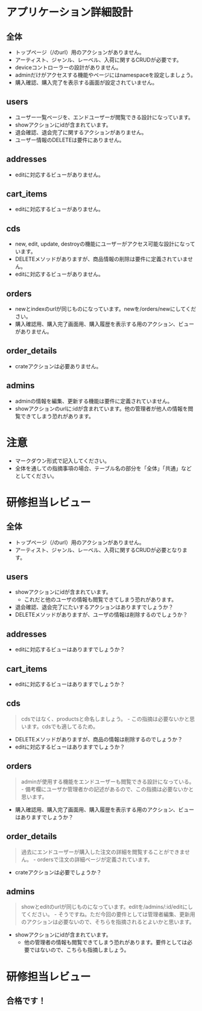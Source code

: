# アプリケーション詳細設計
## 全体
- トップページ（/のurl）用のアクションがありません。
- アーティスト、ジャンル、レーベル、入荷に関するCRUDが必要です。
- deviceコントローラーの設計がありません。
- adminだけがアクセスする機能やページにはnamespaceを設定しましょう。
- 購入確認、購入完了を表示する画面が設定されていません。

## users
  - ユーザー一覧ページを、エンドユーザーが閲覧できる設計になっています。
  - showアクションにidが含まれています。
  - 退会確認、退会完了に関するアクションがありません。
  - ユーザー情報のDELETEは要件にありません。
  
## addresses
- editに対応するビューがありません。

## cart_items
  - editに対応するビューがありません。

## cds
  - new, edit, update, destroyの機能にユーザーがアクセス可能な設計になっています。
  - DELETEメソッドがありますが、商品情報の削除は要件に定義されていません。
  - editに対応するビューがありません。
  
## orders
  - newとindexのurlが同じものになっています。newを/orders/newにしてください。
  - 購入確認用、購入完了画面用、購入履歴を表示する用のアクション、ビューがありません。

## order_details
  - crateアクションは必要ありません。

## admins
  - adminの情報を編集、更新する機能は要件に定義されていません。
  - showアクションのurlに:idが含まれています。他の管理者が他人の情報を閲覧できてしまう恐れがあります。


# 注意
* マークダウン形式で記入してください。
* 全体を通しての指摘事項の場合、テーブル名の部分を「全体」「共通」などとしてください。



# 研修担当レビュー

## 全体
- トップページ（/のurl）用のアクションがありません。
- アーティスト、ジャンル、レーベル、入荷に関するCRUDが必要となります。

## users
  - showアクションにidが含まれています。
    - これだと他のユーザの情報も閲覧できてしまう恐れがあります。
  - 退会確認、退会完了にたいするアクションはありますでしょうか？
  - DELETEメソッドがありますが、ユーザの情報は削除するのでしょうか？

## addresses
- editに対応するビューはありますでしょうか？

## cart_items
- editに対応するビューはありますでしょうか？

## cds
  > cdsではなく、productsと命名しましょう。
    - この指摘は必要ないかと思います。cdsでも適してるため。
  - DELETEメソッドがありますが、商品の情報は削除するのでしょうか？
  - editに対応するビューはありますでしょうか？
  
## orders
  > adminが使用する機能をエンドユーザーも閲覧できる設計になっている。
    - 備考欄にユーザか管理者かの記述があるので、この指摘は必要ないかと思います。
  - 購入確認用、購入完了画面用、購入履歴を表示する用のアクション、ビューはありますでしょうか？

## order_details
  > 過去にエンドユーザーが購入した注文の詳細を閲覧することができません。
    - ordersで注文の詳細ページが定義されています。
  - crateアクションは必要でしょうか？

## admins
  > showとeditのurlが同じものになっています。editを/admins/:id/editにしてください。
    - そうですね。ただ今回の要件としては管理者編集、更新用のアクションは必要ないので、そちらを指摘されるとよいかと思います。
  - showアクションにidが含まれています。
    - 他の管理者の情報も閲覧できてしまう恐れがあります。要件としては必要ではないので、こちらも指摘しましょう。


# 研修担当レビュー

## 合格です！
